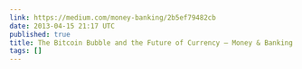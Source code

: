 ```yaml
---
link: https://medium.com/money-banking/2b5ef79482cb
date: 2013-04-15 21:17 UTC
published: true
title: The Bitcoin Bubble and the Future of Currency — Money & Banking — Medium
tags: []
---
```




